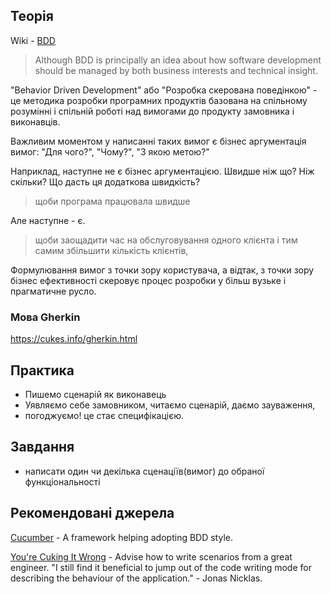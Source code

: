 ## Теорія

Wiki - [BDD](http://en.wikipedia.org/wiki/Behavior-driven_development)
> Although BDD is principally an idea about how software development
should be managed by both business interests and technical insight.

"Behavior Driven Development" або "Розробка скерована поведінкою" -
це методика розробки програмних продуктів
базована на спільному розумінні і спільній роботі над вимогами до продукту
замовника і виконавців.

Важливим моментом у написанні таких вимог є бізнес аргументація вимог:
"Для чого?", "Чому?", "З якою метою?"

Наприклад, наступне не є бізнес аргументацією. Швидше ніж що? Ніж скільки? Що дасть ця додаткова швидкість?
> щоби програма працювала швидше

Але наступне - є.
> щоби заощадити час на обслуговування одного клієнта
і тим самим збільшити кількість клієнтів,

Формулювання вимог з точки зору користувача, а відтак,
з точки зору бізнес ефективності скеровує процес розробки
у більш вузьке і прагматичне русло.


### Мова Gherkin

https://cukes.info/gherkin.html

## Практика

- Пишемо сценарій як виконавець
- Уявляємо себе замовником, читаємо сценарій, даємо зауваження,
- погоджуємо! це стає специфікацією.

## Завдання

- написати один чи декілька сценаціїв(вимог) до обраної функціональності


## Рекомендовані джерела


[Cucumber](https://cukes.info/) - A framework helping adopting BDD style.

[You're Cuking It Wrong](http://www.elabs.se/blog/15-you-re-cuking-it-wrong) - Advise how to write scenarios from a great engineer.
"I still find it beneficial to jump out of the code writing mode for describing the behaviour of the application." - Jonas Nicklas.
